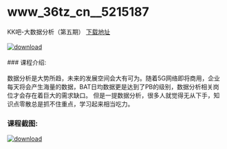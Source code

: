 # www_36tz_cn__5215187
KK吧-大数据分析（第五期）
[下载地址](http://www.36tz.cn/article/5215187 "下载地址")
<br/></br>[![download](http://36tz.cn/muke_img/2020_09_2-11-300x203.png "下载地址")](http://www.36tz.cn/article/5215187 "下载地址")
<br/></br>### 课程介绍:<br/></br>数据分析是大势所趋，未来的发展空间会大有可为。随着5G网络即将商用，企业每天将会产生海量的数据，BAT日均数据更是达到了PB的级别，数据分析相关岗位才会存在着巨大的需求缺口。
但是一提数据分析，很多人就觉得无从下手，知识点零散总是抓不住重点，学习起来相当吃力。

### 课程截图:
[![download](http://36tz.cn/muke_img/2020_09_1-12.png "下载地址")](http://www.36tz.cn/article/5215187 "下载地址")
